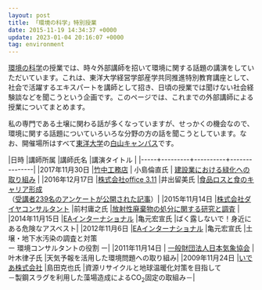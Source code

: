 ```yaml
---
layout: post
title: 「環境の科学」特別授業
date: 2015-11-19 14:34:37 +0000
update: 2023-01-04 20:16:07 +0000
tag: environment
---
```

[環境の科学](https://sekika.github.io/toyo/kankyo.html)の授業では、時々外部講師を招いて環境に関する話題の講演をしていただいています。これは、東洋大学経営学部産学共同推進特別教育講座として、社会で活躍するエキスパートを講師として招き、日頃の授業では聞けない社会経験談などを聞こうという企画です。このページでは、これまでの外部講師による授業についてまとめます。

私の専門である土壌に関わる話が多くなっていますが、せっかくの機会なので、環境に関する話題についていろいろな分野の方の話を聞こうとしています。なお、開催場所はすべて[東洋大学](http://www.toyo.ac.jp/)の[白山キャンパス](http://www.toyo.ac.jp/site/access/access-hakusan.html)です。

|日時 |講師所属 |講師氏名 |講演タイトル |
|-----+---------+----------+---------------|
|2017年11月30日 |[竹中工務店](http://www.takenaka.co.jp/) | 小島倫直氏 | [建設業における緑化への取り組み](https://www.facebook.com/toyo.kaifa/posts/1353748588085799) |
|2016年12月17日 |[株式会社office 3.11](http://www.office311.jp/) |井出留美氏 |[食品ロスと食のキャリア形成](https://www.facebook.com/toyo.kaifa/posts/1032824376844890)<br>（[受講者239名のアンケートが公開された記事](https://news.yahoo.co.jp/byline/iderumi/20170501-00070394/)）|
|2015年11月14日 |[株式会社ダイヤコンサルタント](http://www.diaconsult.co.jp/) |前村庸之氏 |[放射性廃棄物の処分に関する研究と調査](https://www.facebook.com/toyo.kaifa/posts/763685013758829) |
|2014年11月15日 |[EAインターナショナル](http://www.ea-intl.com/) |亀元宏宣氏 |ばく露しないで！身近にある危険なアスベスト|
|2012年11月6日 |[EAインターナショナル](http://www.ea-intl.com/) |亀元宏宣氏 |土壌・地下水汚染の調査と対策<br />ー 環境コンサルタントの役割 ー|
|2011年11月14日 | [一般財団法人日本気象協会](http://www.jwa.or.jp/) |叶木律子氏 |天気予報を活用した環境問題への取り組み|
|2009年11月24日 |[いであ株式会社](http://ideacon.jp/) |島田克也氏 |資源リサイクルと地球温暖化対策を目指して<br />－製鋼スラグを利用した藻場造成によるCO<sub>2</sub>固定の取組み－|

